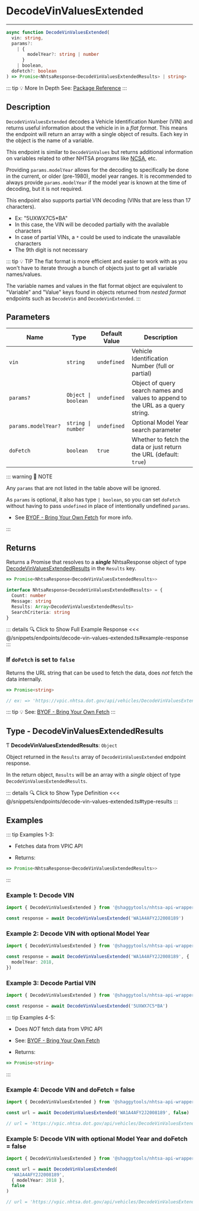# DecodeVinValuesExtended

---

```typescript
async function DecodeVinValuesExtended(
  vin: string,
  params?:
    | {
        modelYear?: string | number
      }
    | boolean,
  doFetch?: boolean
) => Promise<NhtsaResponse<DecodeVinValuesExtendedResults> | string>
```

::: tip :bulb: More In Depth
See: [Package Reference](../../../typedoc/api/vpic/endpoints/DecodeVinValuesExtended)
:::

## Description

`DecodeVinValuesExtended` decodes a Vehicle Identification Number (VIN) and returns useful
information about the vehicle in in a _flat format_. This means the endpoint will return an
array with a single object of results. Each key in the object is the name of a variable.

This endpoint is similar to `DecodeVinValues` but returns additional information on variables
related to other NHTSA programs like
[NCSA](https://www.nhtsa.gov/research-data/national-center-statistics-and-analysis-ncsa), etc.

Providing `params.modelYear` allows for the decoding to specifically be done in the current, or
older (pre-1980), model year ranges. It is recommended to always provide `params.modelYear` if
the model year is known at the time of decoding, but it is not required.

This endpoint also supports partial VIN decoding (VINs that are less than 17 characters).

- Ex: "5UXWX7C5\*BA"
- In this case, the VIN will be decoded partially with the available characters
- In case of partial VINs, a `*` could be used to indicate the unavailable characters
- The 9th digit is not necessary

::: tip :bulb: TIP
The flat format is more efficient and easier to work with as you won't have to iterate through a
bunch of objects just to get all variable names/values.

The variable names and values in the flat format object are equivalent to "Variable" and "Value"
keys found in objects returned from _nested format_ endpoints such as `DecodeVin` and
`DecodeVinExtended`.
:::

## Parameters

| Name                | Type                 | Default Value | Description                                                                     |
| ------------------- | -------------------- | ------------- | ------------------------------------------------------------------------------- |
| `vin`               | `string`             | `undefined`   | Vehicle Identification Number (full or partial)                                 |
| `params?`           | `Object \| boolean ` | `undefined`   | Object of query search names and values to append to the URL as a query string. |
| `params.modelYear?` | `string \| number`   | `undefined`   | Optional Model Year search parameter                                            |
| `doFetch`           | `boolean`            | `true`        | Whether to fetch the data or just return the URL (default: `true`)              |

::: warning 📝 NOTE

Any `params` that are not listed in the table above will be ignored.

As `params` is optional, it also has type `| boolean`, so you can set `doFetch` without
having to pass `undefined` in place of intentionally undefined `params`.

- See [BYOF - Bring Your Own Fetch](../../bring-your-own-fetch.md#option-1-set-dofetch-to-false)
  for more info.

:::

## Returns

Returns a Promise that resolves to a **_single_** NhtsaResponse object of type
[DecodeVinValuesExtendedResults](#type-decodevinvaluesextendedresults) in the `Results` key.

```typescript
=> Promise<NhtsaResponse<DecodeVinValuesExtendedResults>>
```

```typescript [NhtsaResponse]
interface NhtsaResponse<DecodeVinValuesExtendedResults> = {
  Count: number
  Message: string
  Results: Array<DecodeVinValuesExtendedResults>
  SearchCriteria: string
}
```

::: details :mag: Click to Show Full Example Response
<<< @/snippets/endpoints/decode-vin-values-extended.ts#example-response
:::

### If `doFetch` is set to `false`

Returns the URL string that can be used to fetch the data, does _not_ fetch the data internally.

```typescript
=> Promise<string>

// ex: => 'https://vpic.nhtsa.dot.gov/api/vehicles/DecodeVinValuesExtended/WA1A4AFY2J2008189?format=json'
```

::: tip :bulb: See: [BYOF - Bring Your Own Fetch](../../bring-your-own-fetch.md#option-1-set-dofetch-to-false)
:::

## Type - DecodeVinValuesExtendedResults

Ƭ **DecodeVinValuesExtendedResults**: `Object`

Object returned in the `Results` array of `DecodeVinValuesExtended` endpoint response.

In the return object, `Results` will be an array with a _single_ object of type
`DecodeVinValuesExtendedResults`.

::: details :mag: Click to Show Type Definition
<<< @/snippets/endpoints/decode-vin-values-extended.ts#type-results
:::

## Examples

::: tip Examples 1-3:

- Fetches data from VPIC API

- Returns:

```typescript
=> Promise<NhtsaResponse<DecodeVinValuesExtendedResults>>
```

:::

### Example 1: Decode VIN

```ts
import { DecodeVinValuesExtended } from '@shaggytools/nhtsa-api-wrapper'

const response = await DecodeVinValuesExtended('WA1A4AFY2J2008189')
```

### Example 2: Decode VIN with optional Model Year

```ts
import { DecodeVinValuesExtended } from '@shaggytools/nhtsa-api-wrapper'

const response = await DecodeVinValuesExtended('WA1A4AFY2J2008189', {
  modelYear: 2018,
})
```

### Example 3: Decode Partial VIN

```ts
import { DecodeVinValuesExtended } from '@shaggytools/nhtsa-api-wrapper'

const response = await DecodeVinValuesExtended('5UXWX7C5*BA')
```

::: tip Examples 4-5:

- Does _NOT_ fetch data from VPIC API

- See: [BYOF - Bring Your Own Fetch](../../bring-your-own-fetch.md#option-1-set-dofetch-to-false)

- Returns:

```typescript
=> Promise<string>
```

:::

### Example 4: Decode VIN and doFetch = false

```ts
import { DecodeVinValuesExtended } from '@shaggytools/nhtsa-api-wrapper'

const url = await DecodeVinValuesExtended('WA1A4AFY2J2008189', false)

// url = 'https://vpic.nhtsa.dot.gov/api/vehicles/DecodeVinValuesExtended/WA1A4AFY2J2008189?format=json'
```

### Example 5: Decode VIN with optional Model Year and doFetch = false

```ts
import { DecodeVinValuesExtended } from '@shaggytools/nhtsa-api-wrapper'

const url = await DecodeVinValuesExtended(
  'WA1A4AFY2J2008189',
  { modelYear: 2018 },
  false
)

// url = 'https://vpic.nhtsa.dot.gov/api/vehicles/DecodeVinValuesExtended/WA1A4AFY2J2008189?modelYear=2018&format=json'
```
